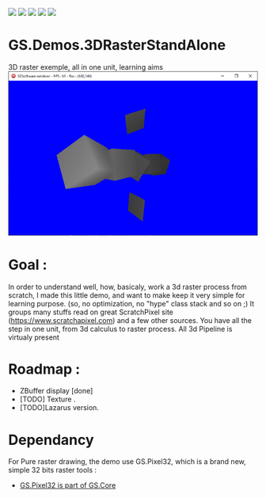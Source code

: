 [![](https://tokei.rs/b1/github/VincentGsell/GS.3DRasterStandAlone?category=code)](https://github.com//VincentGsell/GS.Demos.3DRasterStandAlone)
[![](https://tokei.rs/b1/github/VincentGsell/GS.3DRasterStandAlone?category=files)](https://github.com//VincentGsell/GS.Demos.3DRasterStandAlone)
[![](https://tokei.rs/b1/github/VincentGsell/GS.3DRasterStandAlone?category=lines)](https://github.com//VincentGsell/GS.Demos.3DRasterStandAlone)
[![](https://tokei.rs/b1/github/VincentGsell/GS.3DRasterStandAlone?category=blanks)](https://github.com//VincentGsell/GS.Demos.3DRasterStandAlone)
[![](https://tokei.rs/b1/github/VincentGsell/GS.3DRasterStandAlone?category=comments)](https://github.com//VincentGsell/GS.Demos.3DRasterStandAlone)

# GS.Demos.3DRasterStandAlone
3D raster exemple, all in one unit, learning aims ![Alt text](/gitimg/ZBufferDisplay.png?raw=true "ZBuffer")

# Goal : 
In order to understand well, how, basicaly, work a 3d raster process from scratch, I made this little demo, and want to make keep it very simple for learning purpose. (so, no optimization, no "hype" class stack and so on ;)
It groups many stuffs read on great ScratchPixel site (https://www.scratchapixel.com) and a few other sources.
You have all the step in one unit, from 3d calculus to raster process. All 3d Pipeline is virtualy present
 
# Roadmap : 
- ZBuffer display [done]
- [TODO] Texture .
- [TODO]Lazarus version.

# Dependancy

For Pure raster drawing, the demo use GS.Pixel32, which is a brand new, simple 32 bits raster tools : 

- [GS.Pixel32 is part of GS.Core](https://github.com/VincentGsell/GS.Core)

  
  
  

